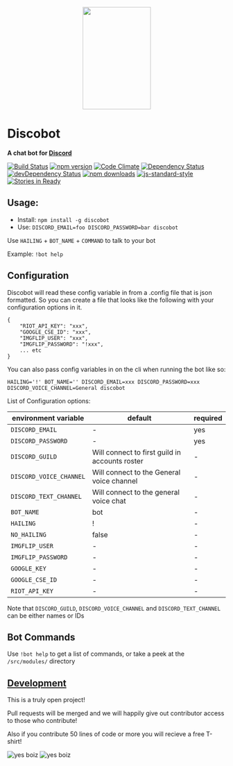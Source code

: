 <p align="center">
  <a href="https://github.com/asdqwex/discobot">
    <img height="236" width="157" src="https://i.imgur.com/qtffWzX.png">
  </a>
</p>

# Discobot
**A chat bot for [Discord](discordapp.com)**

[![Build Status](https://img.shields.io/circleci/project/asdqwex/discobot/master.svg?style=flat-square)](https://circleci.com/gh/asdqwex/discobot) [![npm version](https://img.shields.io/npm/v/discobot.svg?style=flat-square)](https://www.npmjs.com/package/discobot) [![Code Climate](https://img.shields.io/codeclimate/github/asdqwex/discobot.svg?style=flat-square)](https://codeclimate.com/github/asdqwex/discobot) [![Dependency Status](https://img.shields.io/david/asdqwex/discobot.svg?style=flat-square)](https://david-dm.org/asdqwex/discobot) [![devDependency Status](https://img.shields.io/david/dev/asdqwex/discobot.svg?style=flat-square)](https://david-dm.org/asdqwex/discobot#info=devDependencies) [![npm downloads](https://img.shields.io/npm/dm/discobot.svg?style=flat-square)](https://www.npmjs.com/package/discobot) [![js-standard-style](https://img.shields.io/badge/code%20style-standard-brightgreen.svg?style=flat-square)](https://github.com/asdqwex/discobot) [![Stories in Ready](https://badge.waffle.io/asdqwex/discobot.png?label=ready&title=Ready)](https://waffle.io/asdqwex/discobot)

## Usage:
 - Install: `npm install -g discobot`
 - Use: `DISCORD_EMAIL=foo DISCORD_PASSWORD=bar discobot`

Use `HAILING` + `BOT_NAME` + `COMMAND` to talk to your bot

Example: `!bot help`

## Configuration

Discobot will read these config variable in from a .config file that is json formatted. So you can create a file that looks like the following with your configuration options in it.

    {
        "RIOT_API_KEY": "xxx",
        "GOOGLE_CSE_ID": "xxx",
        "IMGFLIP_USER": "xxx",
        "IMGFLIP_PASSWORD": "!xxx",
        ... etc
    }

You can also pass config variables in on the cli when running the bot like so:

 `HAILING='!' BOT_NAME='' DISCORD_EMAIL=xxx DISCORD_PASSWORD=xxx DISCORD_VOICE_CHANNEL=General discobot`

 List of Configuration options:

|environment variable|default|required|
|---|---|---|
|`DISCORD_EMAIL`| - | yes |
|`DISCORD_PASSWORD`| - | yes |
|`DISCORD_GUILD`| Will connect to first guild in accounts roster | - |
|`DISCORD_VOICE_CHANNEL`| Will connect to the General voice channel | - |
|`DISCORD_TEXT_CHANNEL`| Will connect to the general voice chat | - |
|`BOT_NAME`| bot | - |
|`HAILING`| ! | - |
|`NO_HAILING`| false | - |
|`IMGFLIP_USER`| - | - |
|`IMGFLIP_PASSWORD`| - | - |
|`GOOGLE_KEY`| - | - |
|`GOOGLE_CSE_ID`| - | - |
|`RIOT_API_KEY`| - | - |


Note that `DISCORD_GUILD`, `DISCORD_VOICE_CHANNEL` and `DISCORD_TEXT_CHANNEL` can be either names or IDs

## Bot Commands

Use `!bot help` to get a list of commands, or take a peek at the `/src/modules/` directory

## [Development](DEV.md)

This is a truly open project!

Pull requests will be merged and we will happily give out contributor access to those who contribute!

Also if you contribute 50 lines of code or more you will recieve a free T-shirt!

![yes boiz](http://i.imgur.com/5F36IbQ.jpg "Sweet sweet T-shirts")
![yes boiz](http://i.imgur.com/1MOyG1K.jpg "Sweet sweet T-shirts")


